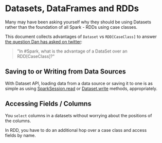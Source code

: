 # Datasets, DataFrames and RDDs

Many may have been asking yourself why they should be using Datasets rather than the foundation of all Spark - RDDs using case classes.

This document collects advantages of `Dataset` vs `RDD[CaseClass]` to answer [the question Dan has asked on twitter](https://twitter.com/danosipov/status/704421546203308033):

> "In #Spark, what is the advantage of a DataSet over an RDD[CaseClass]?"

## Saving to or Writing from Data Sources

With Dataset API, loading data from a data source or saving it to one is as simple as using [SparkSession.read](SparkSession.md#read) or [Dataset.write](Dataset.md#write) methods, appropriately.

## Accessing Fields / Columns

You `select` columns in a datasets without worrying about the positions of the columns.

In RDD, you have to do an additional hop over a case class and access fields by name.
